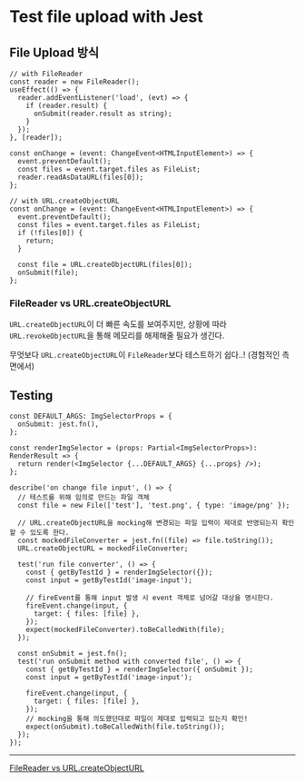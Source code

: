 # Test file upload with Jest

## File Upload 방식

```tsx
// with FileReader
const reader = new FileReader();
useEffect(() => {
  reader.addEventListener('load', (evt) => {
    if (reader.result) {
      onSubmit(reader.result as string);
    }
  });
}, [reader]);

const onChange = (event: ChangeEvent<HTMLInputElement>) => {
  event.preventDefault();
  const files = event.target.files as FileList;
  reader.readAsDataURL(files[0]);
};
```

```tsx
// with URL.createObjectURL
const onChange = (event: ChangeEvent<HTMLInputElement>) => {
  event.preventDefault();
  const files = event.target.files as FileList;
  if (!files[0]) {
    return;
  }

  const file = URL.createObjectURL(files[0]);
  onSubmit(file);
};
```

### FileReader vs URL.createObjectURL

`URL.createObjectURL`이 더 빠른 속도를 보여주지만, 상황에 따라 `URL.revokeObjectURL`을 통해 메모리를 해제해줄 필요가 생긴다.

무엇보다 `URL.createObjectURL`이 `FileReader`보다 테스트하기 쉽다..! (경험적인 측면에서)

## Testing

```tsx
const DEFAULT_ARGS: ImgSelectorProps = {
  onSubmit: jest.fn(),
};

const renderImgSelector = (props: Partial<ImgSelectorProps>): RenderResult => {
  return render(<ImgSelector {...DEFAULT_ARGS} {...props} />);
};

describe('on change file input', () => {
  // 테스트를 위해 임의로 만드는 파일 객체
  const file = new File(['test'], 'test.png', { type: 'image/png' });
  
  // URL.createObjectURL을 mocking해 변경되는 파일 입력이 제대로 반영되는지 확인할 수 있도록 한다.
  const mockedFileConverter = jest.fn((file) => file.toString());
  URL.createObjectURL = mockedFileConverter;

  test('run file converter', () => {
    const { getByTestId } = renderImgSelector({});
    const input = getByTestId('image-input');

    // fireEvent를 통해 input 발생 시 event 객체로 넘어갈 대상을 명시한다. 
    fireEvent.change(input, {
      target: { files: [file] },
    });
    expect(mockedFileConverter).toBeCalledWith(file);
  });

  const onSubmit = jest.fn();
  test('run onSubmit method with converted file', () => {
    const { getByTestId } = renderImgSelector({ onSubmit });
    const input = getByTestId('image-input');

    fireEvent.change(input, {
      target: { files: [file] },
    });
    // mocking을 통해 의도했던대로 파일이 제대로 입력되고 있는지 확인!
    expect(onSubmit).toBeCalledWith(file.toString());
  });
});
```

---

[FileReader vs URL.createObjectURL](https://stackoverflow.com/questions/31742072/filereader-vs-window-url-createobjecturl)